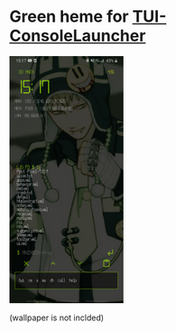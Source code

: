 # Green heme for [TUI-ConsoleLauncher](https://github.com/fAndreuzzi/TUI-ConsoleLauncher)

<img src="https://github.com/anzxfukuoka/tui-green-theme/blob/main/preview.png" width="40%" height="40%">

(wallpaper is not inclded)
